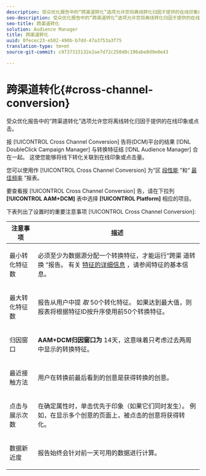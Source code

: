 ```yaml
---
description: 受众优化报告中的“跨渠道转化”选项允许您将离线转化归因于提供的在线印象或点击。
seo-description: 受众优化报告中的“跨渠道转化”选项允许您将离线转化归因于提供的在线印象或点击。
seo-title: 跨渠道转化
solution: Audience Manager
title: 跨渠道转化
uuid: 0fecec23-e502-490b-b7dd-47a3753a3f75
translation-type: tm+mt
source-git-commit: c9737315132e2ae7d72c250d8c196abe8d9e0e43

---
```



# 跨渠道转化{#cross-channel-conversion}

受众优化报告中的“跨渠道转化”选项允许您将离线转化归因于提供的在线印象或点击。

报 [!UICONTROL Cross Channel Conversion] 告将(DCM)平台的结果 [!DNL DoubleClick Campaign Manager] 与转换特征结 [!DNL Audience Manager] 合在一起。 这使您能够将线下转化关联到在线印象或点击量。

您可以使用作 [!UICONTROL Cross Channel Conversion] 为“区 [段性能](../../../reporting/audience-optimization-reports/aor-advertisers/segment-performance.md) ”和“ [最佳频率](../../../reporting/audience-optimization-reports/aor-advertisers/optimal-frequency.md) ”报表。

要查看报 [!UICONTROL Cross Channel Conversion] 告，请在下拉列 **[!UICONTROL AAM+DCM]** 表中选择 **[!UICONTROL Platform]** 相应的项目。

下表列出了设置时的重要注意事项 [!UICONTROL Cross Channel Conversion]:

<table id="table_62590B4AB7624B619EC9AA8FF89722C9"> 
 <thead> 
  <tr> 
   <th class="entry"> 注意事项 </th> 
   <th class="entry"> 描述 </th> 
  </tr> 
 </thead>
 <tbody> 
  <tr> 
   <td colname="col01"> <p>最小转化特征数 </p> </td> 
   <td colname="col1"> <p>必须至少为数据源分配一个转换特征，才能运行“跨渠 <span class="wintitle"> 道转换</span> ”报告。 有关 <a href="../../../features/traits/create-onboarded-rule-based-traits.md"> 特征的详细信息</a> ，请参阅特征的基本信息。 </p> </td> 
  </tr> 
  <tr> 
   <td colname="col01"> <p>最大转化特征数 </p> </td> 
   <td colname="col1"> <p>报告从用户中提 <i>取</i> 50个转化特征。 如果达到最大值，则报表将根据特征ID按升序使用前50个转换特征。 </p> </td> 
  </tr> 
  <tr> 
   <td> <p>归因窗口 </p> </td> 
   <td> <p> <b><span class="uicontrol"> AAM+DCM归因窗口为</span></b> 14天，这意味着只考虑过去两周中显示的转换特征。 </p> </td> 
  </tr> 
  <tr> 
   <td> <p>最近接触方法 </p> </td> 
   <td> <p>用户在转换前最后看到的创意是获得转换的创意。 </p> </td> 
  </tr> 
  <tr> 
   <td> <p>点击与展示次数 </p> </td> 
   <td> <p>在确定属性时，单击优先于印象（如果它们同时发生）。 例如，在显示多个创意的页面上，被点击的创意将获得转化。 </p> </td> 
  </tr> 
  <tr> 
   <td> <p>数据新近度 </p> </td> 
   <td> <p>报告始终会针对前一天可用的数据进行计算。 </p> </td> 
  </tr> 
 </tbody> 
</table>
